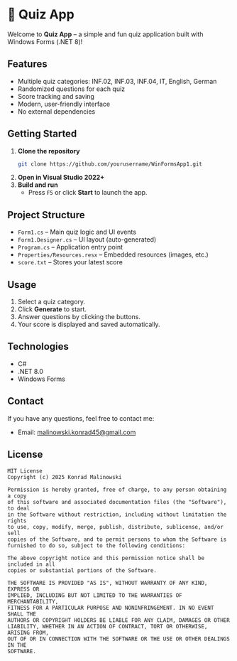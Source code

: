 # 📝 Quiz App

Welcome to **Quiz App** – a simple and fun quiz application built with Windows Forms (.NET 8)!

## Features

- Multiple quiz categories: INF.02, INF.03, INF.04, IT, English, German
- Randomized questions for each quiz
- Score tracking and saving
- Modern, user-friendly interface
- No external dependencies

## Getting Started

1. **Clone the repository**
   ```sh
   git clone https://github.com/yourusername/WinFormsApp1.git
   ```
2. **Open in Visual Studio 2022+**
3. **Build and run**
   - Press `F5` or click **Start** to launch the app.

## Project Structure

- `Form1.cs` – Main quiz logic and UI events
- `Form1.Designer.cs` – UI layout (auto-generated)
- `Program.cs` – Application entry point
- `Properties/Resources.resx` – Embedded resources (images, etc.)
- `score.txt` – Stores your latest score

## Usage

1. Select a quiz category.
2. Click **Generate** to start.
3. Answer questions by clicking the buttons.
4. Your score is displayed and saved automatically.

## Technologies

- C#
- .NET 8.0
- Windows Forms

## Contact

If you have any questions, feel free to contact me:

- Email: [malinowski.konrad45@gmail.com](malinowski.konrad45@gmail.com)


## License

```
MIT License
Copyright (c) 2025 Konrad Malinowski

Permission is hereby granted, free of charge, to any person obtaining a copy
of this software and associated documentation files (the "Software"), to deal
in the Software without restriction, including without limitation the rights
to use, copy, modify, merge, publish, distribute, sublicense, and/or sell
copies of the Software, and to permit persons to whom the Software is
furnished to do so, subject to the following conditions:

The above copyright notice and this permission notice shall be included in all
copies or substantial portions of the Software.

THE SOFTWARE IS PROVIDED "AS IS", WITHOUT WARRANTY OF ANY KIND, EXPRESS OR
IMPLIED, INCLUDING BUT NOT LIMITED TO THE WARRANTIES OF MERCHANTABILITY,
FITNESS FOR A PARTICULAR PURPOSE AND NONINFRINGEMENT. IN NO EVENT SHALL THE
AUTHORS OR COPYRIGHT HOLDERS BE LIABLE FOR ANY CLAIM, DAMAGES OR OTHER
LIABILITY, WHETHER IN AN ACTION OF CONTRACT, TORT OR OTHERWISE, ARISING FROM,
OUT OF OR IN CONNECTION WITH THE SOFTWARE OR THE USE OR OTHER DEALINGS IN THE
SOFTWARE.
```
